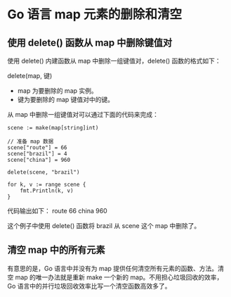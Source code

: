 # Go 语言 map 元素的删除和清空

## 使用 delete() 函数从 map 中删除键值对

使用 delete() 内建函数从 map 中删除一组键值对，delete() 函数的格式如下：

delete(map, 键)

*   map 为要删除的 map 实例。
*   键为要删除的 map 键值对中的键。

从 map 中删除一组键值对可以通过下面的代码来完成：

```
scene := make(map[string]int)

// 准备 map 数据
scene["route"] = 66
scene["brazil"] = 4
scene["china"] = 960

delete(scene, "brazil")

for k, v := range scene {
    fmt.Println(k, v)
}
```

代码输出如下：
route 66
china 960

这个例子中使用 delete() 函数将 brazil 从 scene 这个 map 中删除了。

## 清空 map 中的所有元素

有意思的是，Go 语言中并没有为 map 提供任何清空所有元素的函数、方法。清空 map 的唯一办法就是重新 make 一个新的 map。不用担心垃圾回收的效率，Go 语言中的并行垃圾回收效率比写一个清空函数高效多了。